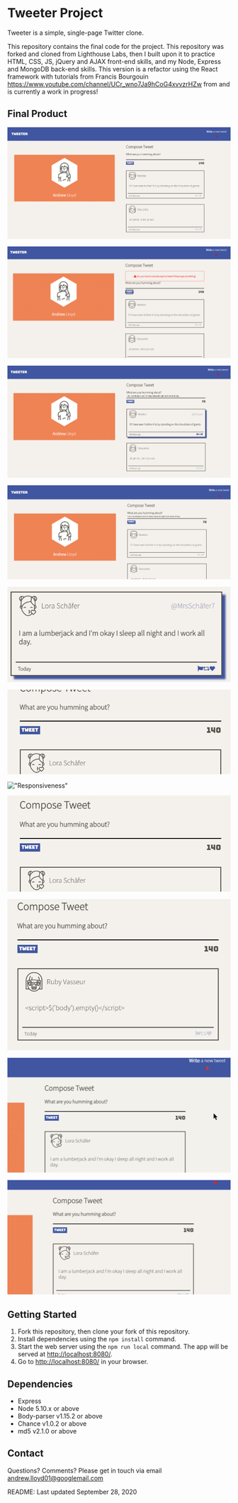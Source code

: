 # Tweeter Project

Tweeter is a simple, single-page Twitter clone.

This repository contains the final code for the project. This repository was forked and cloned from Lighthouse Labs, then I built upon it to practice HTML, CSS, JS, jQuery and AJAX front-end skills, and my Node, Express and MongoDB back-end skills. This version is a refactor using the React framework with tutorials from Francis Bourgouin https://www.youtube.com/channel/UCr_wno7Ja9hCoG4xvvzrHZw from and is currently a work in progress!

## Final Product

!["Main Interface"](docs/Tweeter1.PNG)

!["Field Validation"](docs/Tweeter2.PNG)

!["Highlight on hover"](docs/Tweeter3.PNG)

!["Character Counter"](docs/Tweeter4.PNG)

!["Counts Days From Tweet Creation"](docs/Tweeter5.PNG)

!["Validation in action"](docs/tweetblockempty.gif)

!["Responsiveness"](docs/tweeterresponsive.gif)

!["Injection attack protection"](docs/tweetersecure1.gif)

!["Injection attack protection"](docs/tweetersecure2.gif)

!["Toggle Compose Tweet"](docs/tweetertoggle.gif)

!["Form validation too long tweet"](docs/tweetertoomanychars.gif)

## Getting Started

1. Fork this repository, then clone your fork of this repository.
2. Install dependencies using the `npm install` command.
3. Start the web server using the `npm run local` command. The app will be served at <http://localhost:8080/>.
4. Go to <http://localhost:8080/> in your browser.

## Dependencies

- Express
- Node 5.10.x or above
- Body-parser v1.15.2 or above
- Chance v1.0.2 or above
- md5 v2.1.0 or above

## Contact

Questions? Comments? Please get in touch via email <andrew.lloyd01@googlemail.com>

README: Last updated September 28, 2020